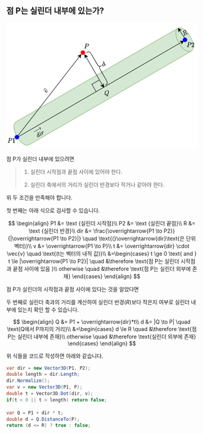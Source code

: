 ## 점 P는 실린더 내부에 있는가?

<p align="center"> <img src="images/2022-12-25-14-33-42-image.png" title="" alt=""> </p>

점 P가 실린더 내부에 있으려면

> 1. 실린더 시작점과 끝점 사이에 있어야 한다.
> 
> 2. 실린더 축에서의 거리가 실린더 반경보다 작거나 같아야 한다.

위 두 조건을 만족해야 합니다.

첫 번째는 아래 식으로 검사할 수 있습니다.

$$
\begin{align}
P1 &= \text {실린더 시작점}\\
P2 &= \text {실린더 끝점}\\
R &= \text {실린더 반경}\\
dir &= \frac{\overrightarrow{P1 \to P2}}{|\overrightarrow{P1 \to P2}|} 
\quad \text{(}\overrightarrow{dir}\text{은 단위 벡터)}\\
v &= \overrightarrow{P1 \to P}\\
t &= \overrightarrow{dir} \cdot \vec{v} \quad \text{(t는 벡터의 내적 값)}\\
&=\begin{cases} t \ge 0 \text{ and } t \le |\overrightarrow{P1 \to P2}| 
\quad &\therefore \text{점 P는 실린더 시작점과 끝점 사이에 있음 }\\
otherwise \quad &\therefore \text{점 P는 실린더 외부에 존재}
\end{cases}
\end{align}
$$

점 P가 실린더의 시작점과 끝점 사이에 있다는 것을 알았다면

두 번째로 실린더 축과의 거리를 계산하여 실린더 반경($R$)보다 작은지 여부로 실린더 내부에 있는지 확인 할 수 있습니다.

$$
\begin{align}
Q &= P1 + \overrightarrow{dir}*t\\
d &= |Q \to P| \quad \text{Q에서 P까지의 거리}\\
&=\begin{cases} d \le R \quad &\therefore \text{점 P는 실린더 내부에 존재}\\
otherwise \quad &\therefore \text{실린더 외부에 존재}
\end{cases}
\end{align}
$$

위 식들을 코드로 작성하면 아래와 같습니다.

```csharp
var dir = new Vector3D(P1, P2);
double length = dir.Length;
dir.Normalize();
var v = new Vector3D(P1, P);
double t = Vector3D.Dot(dir, v);
if(t < 0 || t > length) return false;

var Q = P1 + dir * t;
double d = Q.DistanceTo(P);
return (d <= R) ? true : false;
```